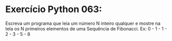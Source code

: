 # Exercício Python 063: 
Escreva um programa que leia um número N inteiro qualquer e mostre na tela os N primeiros elementos de uma Sequência de 
Fibonacci. 
Ex: 0 - 1 - 1 - 2 - 3 - 5 - 8